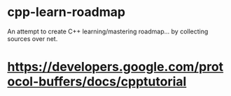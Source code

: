 # cpp-learn-roadmap
An attempt to create C++ learning/mastering roadmap... by collecting sources over net.


# https://developers.google.com/protocol-buffers/docs/cpptutorial
